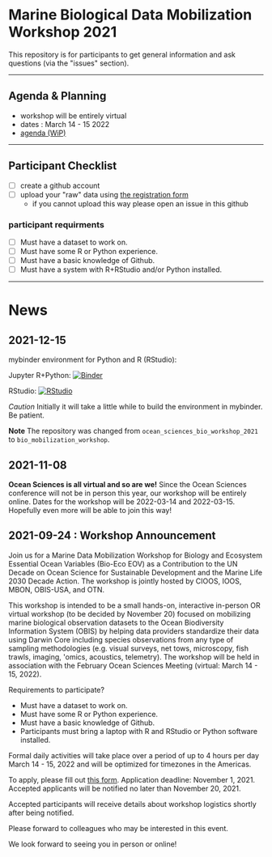 # Marine Biological Data Mobilization Workshop 2021
This repository is for participants to get general information and ask questions (via the "issues" section).

--------------------------------------------------------------------------------

## Agenda & Planning
* workshop will be entirely virtual
* dates : March 14 - 15 2022
* [agenda (WiP)](https://docs.google.com/document/d/1wlEkVAUvC7IoaokCypnGWKZ3nZWMoQtKLpIaNfXrALY/edit)

--------------------------------------------------------------------------------

## Participant Checklist
- [ ] create a github account
- [ ] upload your "raw" data using [the registration form](https://docs.google.com/forms/d/e/1FAIpQLSdNvQwrdG-xg5CqUoJbo0iV35B3X0-CUFYDbbNOqMdc8Lg-eg/viewform)
    * if you cannot upload this way please open an issue in this github

### participant requirments
- [ ] Must have a dataset to work on. 
- [ ] Must have some R or Python experience. 
- [ ] Must have a basic knowledge of Github. 
- [ ] Must have a system with R+RStudio and/or Python installed. 

--------------------------------------------------------------------------------

# News
## 2021-12-15
mybinder environment for Python and R (RStudio): 

Jupyter R+Python: [![Binder](https://mybinder.org/badge_logo.svg)](https://mybinder.org/v2/gh/ioos/bio_mobilization_workshop/main) 

RStudio: [![RStudio](https://mybinder.org/badge_logo.svg)](https://mybinder.org/v2/gh/ioos/bio_mobilization_workshop/main?urlpath=rstudio)

_Caution_ Initially it will take a little while to build the environment in mybinder. Be patient.

**Note** The repository was changed from `ocean_sciences_bio_workshop_2021` to `bio_mobilization_workshop`.

## 2021-11-08
**Ocean Sciences is all virtual and so are we!**
Since the Ocean Sciences conference will not be in person this year, our workshop will be entirely online.
Dates for the workshop will be 2022-03-14 and 2022-03-15.
Hopefully even more will be able to join this way!

## 2021-09-24 : Workshop Announcement
Join us for a Marine Data Mobilization Workshop for Biology and Ecosystem Essential Ocean Variables (Bio-Eco EOV) as a Contribution to the UN Decade on Ocean Science for Sustainable Development and the Marine Life 2030 Decade Action. 
The workshop is jointly hosted by CIOOS, IOOS, MBON, OBIS-USA, and OTN.

This workshop is intended to be a small hands-on, interactive in-person OR virtual workshop (to be decided by November 20) focused on mobilizing marine biological observation datasets to the Ocean Biodiversity Information System (OBIS) by helping data providers standardize their data using Darwin Core including species observations from any type of sampling methodologies (e.g. visual surveys, net tows, microscopy, fish trawls, imaging, 'omics, acoustics, telemetry). 
The workshop will be held in association with the February Ocean Sciences Meeting (virtual: March 14 - 15, 2022).

Requirements to participate? 

* Must have a dataset to work on. 
* Must have some R or Python experience. 
* Must have a basic knowledge of Github. 
* Participants must bring a laptop with R and RStudio or Python software installed. 

Formal daily activities will take place over a period of up to 4 hours per day March 14 - 15, 2022 and will be optimized for timezones in the Americas. 

To apply, please fill out [this form](https://docs.google.com/forms/d/e/1FAIpQLSdNvQwrdG-xg5CqUoJbo0iV35B3X0-CUFYDbbNOqMdc8Lg-eg/viewform). Application deadline: November 1, 2021. Accepted applicants will be notified no later than November 20, 2021.

Accepted participants will receive details about workshop logistics shortly after being notified. 

Please forward to colleagues who may be interested in this event.

We look forward to seeing you in person or online!

